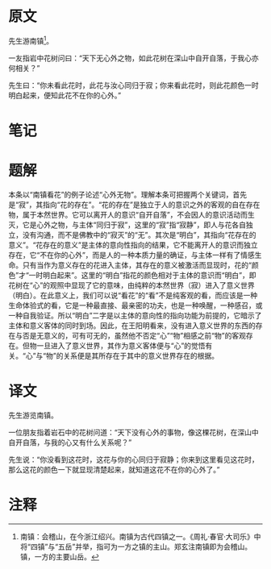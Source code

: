 # 原文
先生游南镇[^1]。

一友指岩中花树问曰：“天下无心外之物，如此花树在深山中自开自落，于我心亦何相关？”

先生曰：“你未看此花时，此花与汝心同归于寂；你来看此花时，则此花颜色一时明白起来，便知此花不在你的心外。”
# 笔记

# 题解
本条以“南镇看花”的例子论述“心外无物”。理解本条可把握两个关键词，首先是“寂”，其指向“花的存在”。“花的存在”是独立于人的意识之外的客观的自在存在物，属于本然世界。它可以离开人的意识“自开自落”，不会因人的意识活动而生灭，它是心外之物，与主体“同归于寂”，这里的“寂”指“寂静”，即人与花各自独立，没有沟通，而不是佛教中的“寂灭”的“无”。其次是“明白”，其指向“花存在的意义”。“花存在的意义”是主体的意向性指向的结果，它不能离开人的意识而独立存在，它“不在你的心外”，而是人的一种本质力量的确证，与主体一样有了情感生命。只有当作为意义存在的花进入主体，其存在的意义被激活而显现时，花的“颜色”才“一时明白起来”。这里的“明白”指花的颜色相对于主体的意识而“明白”，即花树在“心”的观照中显现了它的意味，由纯粹的本然世界（寂）进入了意义世界（明白）。在此意义上，我们可以说“看花”的“看”不是纯客观的看，而应该是一种生命体验式的看，它是一种最直接、最亲密的功夫，也是一种唤醒，一种感召，或一种自我验证。所以“明白”二字是以主体的意向性的指向功能为前提的，它暗示了主体和意义客体的同时到场。因此，在王阳明看来，没有进入意义世界的东西的存在与否是无意义的，可有可无的，虽然他不否定“心”“物”相感之前“物”的客观存在。但物一旦进入了意义世界，其作为意义客体便与“心”的觉悟有关。“心”与“物”的关系便是其所存在于其中的意义世界存在的根据。
# 译文
先生游览南镇。

一位朋友指着岩石中的花树问道：“天下没有心外的事物，像这棵花树，在深山中自开自落，与我的心又有什么关系呢？”

先生说：“你没看到这花时，这花与你的心同归于寂静；你来到这里看见这花时，那么这花的颜色一下就显现清楚起来，就知道这花不在你的心外了。”
# 注释

[^1]: 南镇：会稽山，在今浙江绍兴。南镇为古代四镇之一。《周礼·春官·大司乐》中将“四镇”与“五岳”并举，指可为一方之镇的主山。郑玄注南镇即为会稽山。镇，一方的主要山岳。